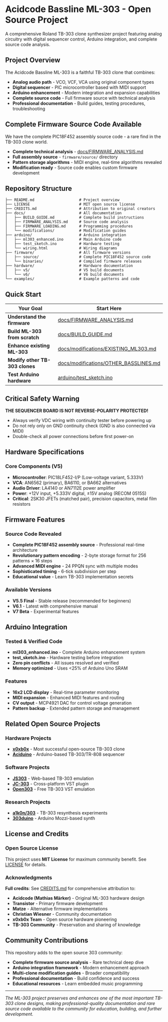 # Acidcode Bassline ML-303 - Open Source Project

A comprehensive Roland TB-303 clone synthesizer project featuring analog circuitry with digital sequencer control, Arduino integration, and complete source code analysis.

## Project Overview

The Acidcode Bassline ML-303 is a faithful TB-303 clone that combines:
- **Analog audio path** - VCO, VCF, VCA using original component types
- **Digital sequencer** - PIC microcontroller based with MIDI support
- **Arduino enhancement** - Modern integration and expansion capabilities
- **Complete source code** - Full firmware source with technical analysis
- **Professional documentation** - Build guides, testing procedures, troubleshooting

## Complete Firmware Source Code Available

We have the complete PIC18F452 assembly source code - a rare find in the TB-303 clone world.

- **Complete technical analysis** - [docs/FIRMWARE_ANALYSIS.md](docs/FIRMWARE_ANALYSIS.md)
- **Full assembly source** - `firmware/source/` directory
- **Pattern storage algorithms** - MIDI engine, real-time algorithms revealed
- **Modification ready** - Source code enables custom firmware development

## Repository Structure

```
├── README.md                    # Project overview
├── LICENSE                      # MIT open source license
├── CREDITS.md                   # Attribution to original creators
├── docs/                        # All documentation
│   ├── BUILD_GUIDE.md           # Complete build instructions
│   ├── FIRMWARE_ANALYSIS.md     # Source code analysis
│   ├── FIRMWARE_LOADING.md      # Programming procedures
│   └── modifications/           # Modification guides
├── arduino/                     # Arduino integration
│   ├── ml303_enhanced.ino       # Main Arduino code
│   ├── test_sketch.ino          # Hardware testing
│   └── wiring.html              # Wiring diagrams
├── firmware/                    # All firmware versions
│   ├── source/                  # Complete PIC18F452 source code
│   └── binaries/                # Compiled firmware releases
├── hardware/                    # Hardware documentation
│   ├── v5/                      # V5 build documents
│   └── v6/                      # V6 build documents
└── examples/                    # Example patterns and code
```

## Quick Start

| Your Goal | Start Here |
|-----------|------------|
| **Understand the firmware** | [docs/FIRMWARE_ANALYSIS.md](docs/FIRMWARE_ANALYSIS.md) |
| **Build ML-303 from scratch** | [docs/BUILD_GUIDE.md](docs/BUILD_GUIDE.md) |
| **Enhance existing ML-303** | [docs/modifications/EXISTING_ML303.md](docs/modifications/EXISTING_ML303.md) |
| **Modify other TB-303 clones** | [docs/modifications/OTHER_BASSLINES.md](docs/modifications/OTHER_BASSLINES.md) |
| **Test Arduino hardware** | [arduino/test_sketch.ino](arduino/test_sketch.ino) |

## Critical Safety Warning

**THE SEQUENCER BOARD IS NOT REVERSE-POLARITY PROTECTED!**
- Always verify VDC wiring with continuity tester before powering up
- Do not rely only on GND continuity check (GND is also connected via MIDI)
- Double-check all power connections before first power-on

## Hardware Specifications

### Core Components (V5)
- **Microcontroller**: PIC18LF452-I/P (Low-voltage variant, 5.333V)
- **VCA**: AN6562 (primary), BA6110, or BA662 alternatives
- **Audio Driver**: LA4140 or AN7112E power amplifier
- **Power**: +12V input, +5.333V digital, ±15V analog (RECOM 0515S)
- **Critical**: 2SK30 JFETs (matched pair), precision capacitors, metal film resistors

## Firmware Features

### Source Code Revealed
- **Complete PIC18F452 assembly source** - Professional real-time architecture
- **Revolutionary pattern encoding** - 2-byte storage format for 256 patterns × 16 steps
- **Advanced MIDI engine** - 24 PPQN sync with multiple modes
- **Sophisticated timing** - 6-tick subdivision per step
- **Educational value** - Learn TB-303 implementation secrets

### Available Versions
- **V5.5 Final** - Stable release (recommended for beginners)
- **V6.1** - Latest with comprehensive manual
- **V7 Beta** - Experimental features

## Arduino Integration

### Tested & Verified Code
- **ml303_enhanced.ino** - Complete Arduino enhancement system
- **test_sketch.ino** - Hardware testing before integration
- **Zero pin conflicts** - All issues resolved and verified
- **Memory optimized** - Uses <25% of Arduino Uno SRAM

### Features
- **16x2 LCD display** - Real-time parameter monitoring
- **MIDI expansion** - Enhanced MIDI features and routing
- **CV output** - MCP4921 DAC for control voltage generation
- **Pattern backup** - Extended pattern storage and management

## Related Open Source Projects

### Hardware Projects
- **[x0xb0x](https://github.com/x0xb0x/x0xb0x.github.io)** - Most successful open-source TB-303 clone
- **[Aciduino](https://github.com/midilab/aciduino)** - Arduino-based TB-303/TR-808 sequencer

### Software Projects  
- **[JS303](https://github.com/thedjinn/js303)** - Web-based TB-303 emulation
- **[JC-303](https://github.com/midilab/jc303)** - Cross-platform VST plugin
- **[Open303](https://github.com/maddanio/open303)** - Free TB-303 VST emulation

### Research Projects
- **[a1k0n/303](https://github.com/a1k0n/303)** - TB-303 resynthesis experiments
- **[303duino](https://github.com/treisti/303duino)** - Arduino Mozzi-based synth

## License and Credits

### Open Source License
This project uses **MIT License** for maximum community benefit. See [LICENSE](LICENSE) for details.

### Acknowledgments
**Full credits**: See [CREDITS.md](CREDITS.md) for comprehensive attribution to:
- **Acidcode (Mathias Märker)** - Original ML-303 hardware design
- **Transistor** - Primary firmware development
- **Matze** - Alternative firmware implementations  
- **Christian Wiesner** - Community documentation
- **x0xb0x Team** - Open source hardware pioneering
- **TB-303 Community** - Preservation and sharing of knowledge

## Community Contributions

This repository adds to the open source 303 community:
- **Complete firmware source analysis** - Rare technical deep dive
- **Arduino integration framework** - Modern enhancement approach
- **Multi-clone modification guides** - Broader compatibility
- **Professional documentation** - Build confidence and success
- **Educational resources** - Learn embedded music programming

---

*The ML-303 project preserves and enhances one of the most important TB-303 clone designs, making professional-quality documentation and rare source code available to the community for education, building, and further development.*